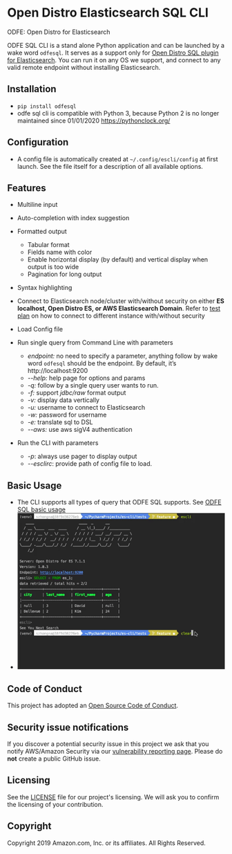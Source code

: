 # Open Distro Elasticsearch SQL CLI

ODFE: Open Distro for Elasticsearch 

ODFE SQL CLI is a stand alone Python application and can be launched by a wake word `odfesql`. It serves as a support only for 
[Open Distro SQL plugin for Elasticsearch](https://opendistro.github.io/for-elasticsearch-docs/docs/sql/). You can run 
it on any OS we support, and connect to any valid remote endpoint without installing Elasticsearch.


## Installation
- `pip install odfesql` 
- odfe sql cli is compatible with Python 3, because Python 2 is no longer maintained since 01/01/2020 https://pythonclock.org/ 


## Configuration
- A config file is automatically created at `~/.config/escli/config` at first launch. 
See the file itself for a description of all available options.


## Features
- Multiline input
- Auto-completion with index suggestion
- Formatted output
    - Tabular format
    - Fields name with color
    - Enable horizontal display (by default) and vertical display when output is too wide
    - Pagination for long output
- Syntax highlighting
- Connect to Elasticsearch node/cluster with/without security on either **ES localhost, Open Distro ES, or AWS Elasticsearch Domain**.
Refer to [test plan](./tests/test_plan.md) on how to connect to different instance with/without security
- Load Config file
- Run single query from Command Line with parameters
    - *endpoint:* no need to specify a parameter, anything follow by wake word `odfesql` should be the endpoint. 
    By default, it’s http://localhost:9200
    - *--help:* help page for options and params
    - *-q:* follow by a single query user wants to run.
    - *-f:* support *jdbc/raw* format output
    - *-v:* display data vertically
    - *-u:* username to connect to Elasticsearch 
    - *-w:* password for username
    - *-e:* translate sql to DSL
    - *--aws:* use aws sigV4 authentication

- Run the CLI with parameters
    - *-p*: always use pager to display output
    - *--esclirc*: provide path of config file to load.



## Basic Usage
- The CLI supports all types of query that ODFE SQL supports. See [ODFE SQL basic usage](https://github.com/opendistro-for-elasticsearch/sql#basic-usage)
- ![](./screenshots/usage.gif)



## Code of Conduct

This project has adopted an [Open Source Code of Conduct](https://opendistro.github.io/for-elasticsearch/codeofconduct.html).


## Security issue notifications

If you discover a potential security issue in this project we ask that you notify AWS/Amazon Security 
via our [vulnerability reporting page](http://aws.amazon.com/security/vulnerability-reporting/). 
Please do **not** create a public GitHub issue.


## Licensing

See the [LICENSE](./LICENSE.TXT) file for our project's licensing. We will ask you to confirm the licensing of your contribution.


## Copyright

Copyright 2019 Amazon.com, Inc. or its affiliates. All Rights Reserved.
